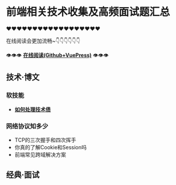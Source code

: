 # 前端相关技术收集及高频面试题汇总

❤❤❤❤❤❤❤❤❤❤❤❤❤❤❤❤❤❤

在线阅读会更加流畅~👇👇👇👇👇👇

👁👁👁 **[在线阅读(Github+VuePress)](https://dancingtx.github.io/web_blog/)** 👁👁👁

## 技术·博文

### 软技能

- **[如何处理技术债](https://github.com/dancingTx/web_blog/blob/master/docs/blog/%E8%BD%AF%E6%8A%80%E8%83%BD/%E5%A6%82%E4%BD%95%E5%A4%84%E7%90%86%E6%8A%80%E6%9C%AF%E5%80%BA.md)**

### 网络协议知多少

- TCP的三次握手和四次挥手
- 你真的了解Cookie和Session吗
- 前端常见跨域解决方案

## 经典·面试
